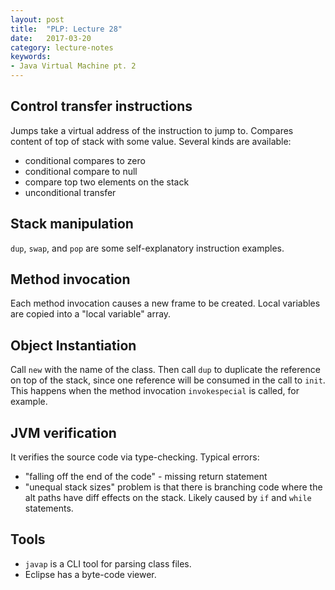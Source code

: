 ```yaml
---
layout: post
title:  "PLP: Lecture 28"
date:   2017-03-20
category: lecture-notes
keywords:
- Java Virtual Machine pt. 2
---
```


## Control transfer instructions

Jumps take a virtual address of the instruction to jump to. Compares content of top of stack with some value. Several kinds are available:

* conditional compares to zero
* conditional compare to null
* compare top two elements on the stack
* unconditional transfer

## Stack manipulation

`dup`, `swap`, and `pop` are some self-explanatory instruction examples. 

## Method invocation

Each method invocation causes a new frame to be created. Local variables are copied into a "local variable" array.

## Object Instantiation

Call `new` with the name of the class. Then call `dup` to duplicate the reference on top of the stack, since one reference will be consumed in the call to `init`. This happens when the method invocation `invokespecial` is called, for example.

## JVM verification

It verifies the source code via type-checking. Typical errors:

* "falling off the end of the code" - missing return statement
* "unequal stack sizes" problem is that there is branching code where the alt paths have diff effects on the stack. Likely caused by `if` and `while` statements.

## Tools

* `javap` is a CLI tool for parsing class files. 
* Eclipse has a byte-code viewer.